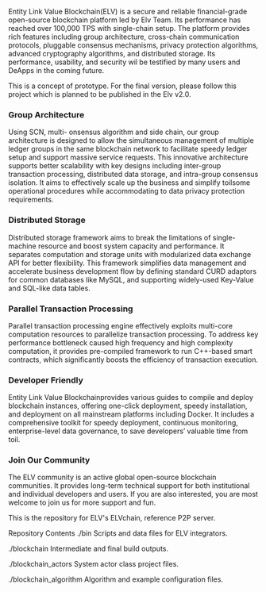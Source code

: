 
Entity Link Value Blockchain(ELV) is a secure and reliable financial-grade open-source blockchain platform led by Elv Team. Its performance has reached over 100,000 TPS with single-chain setup. The platform provides rich features including group architecture, cross-chain communication protocols, pluggable consensus mechanisms, privacy protection algorithms, advanced cryptography algorithms, and distributed storage. Its performance, usability, and security wil be testified by many users and DeApps in the coming future.

This is a concept of prototype. For the final version, please follow this project which is planned to be published in the Elv v2.0. 

### Group Architecture
Using SCN, multi- onsensus algorithm and side chain, our group architecture is designed to allow the simultaneous management of multiple ledger groups in the same blockchain network to facilitate speedy ledger setup and support massive service requests. This innovative architecture supports better scalability with key designs including inter-group transaction processing, distributed data storage, and intra-group consensus isolation. It aims to effectively scale up the business and simplify toilsome operational procedures while accommodating to data privacy protection requirements.

### Distributed Storage
Distributed storage framework aims to break the limitations of single-machine resource and boost system capacity and performance. It separates computation and storage units with modularized data exchange API for better flexibility. This framework simplifies data management and accelerate business development flow by defining standard CURD adaptors for common databases like MySQL, and supporting widely-used Key-Value and SQL-like data tables.

### Parallel Transaction Processing
Parallel transaction processing engine effectively exploits multi-core computation resources to parallelize transaction processing. To address key performance bottleneck caused high frequency and high complexity computation, it provides pre-compiled framework to run C++-based smart contracts, which significantly boosts the efficiency of transaction execution.

### Developer Friendly
Entity Link Value Blockchainprovides various guides to compile and deploy blockchain instances, offering one-click deployment, speedy installation, and deployment on all mainstream platforms including Docker. It includes a comprehensive toolkit for speedy deployment, continuous monitoring, enterprise-level data governance, to save developers’ valuable time from toil.

### Join Our Community
The ELV community is an active global open-source blockchain communities. It provides long-term technical support for both institutional and individual developers and users. If you are also interested, you are most welcome to join us for more support and fun.

This is the repository for ELV's ELVchain, reference P2P server.

Repository Contents ./bin Scripts and data files for ELV integrators.

./blockchain Intermediate and final build outputs.

./blockchain_actors System actor class project files.

./blockchain_algorithm Algorithm and example configuration files.
